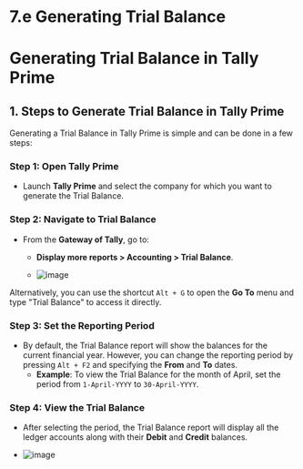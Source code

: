 # 7.e Generating Trial Balance
# Generating Trial Balance in Tally Prime

## 1. Steps to Generate Trial Balance in Tally Prime

Generating a Trial Balance in Tally Prime is simple and can be done in a few steps:

### Step 1: Open Tally Prime

- Launch **Tally Prime** and select the company for which you want to generate the Trial Balance.

### Step 2: Navigate to Trial Balance

- From the **Gateway of Tally**, go to:
  - **Display more reports > Accounting > Trial Balance**.
 
  - ![image](https://github.com/user-attachments/assets/5daaf932-26fe-47e1-87c9-a0edd7472850)


Alternatively, you can use the shortcut `Alt + G` to open the **Go To** menu and type "Trial Balance" to access it directly.

### Step 3: Set the Reporting Period

- By default, the Trial Balance report will show the balances for the current financial year. However, you can change the reporting period by pressing `Alt + F2` and specifying the **From** and **To** dates.
  - **Example**: To view the Trial Balance for the month of April, set the period from `1-April-YYYY` to `30-April-YYYY`.

### Step 4: View the Trial Balance

- After selecting the period, the Trial Balance report will display all the ledger accounts along with their **Debit** and **Credit** balances.

- ![image](https://github.com/user-attachments/assets/fe619b9d-0cfe-478e-a43b-054349c8fff7)

